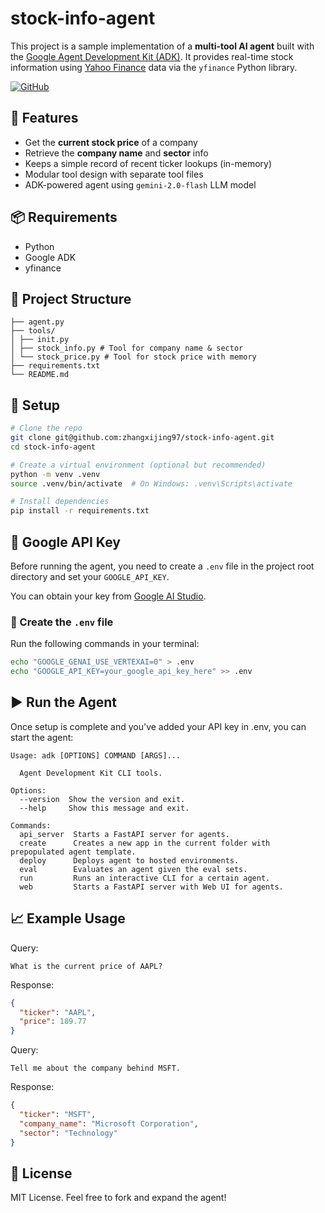 # stock-info-agent

This project is a sample implementation of a **multi-tool AI agent** built with the [Google Agent Development Kit (ADK)](https://google.github.io/adk-docs/). It provides real-time stock information using [Yahoo Finance](https://pypi.org/project/yahoo-finance/) data via the `yfinance` Python library.

[![GitHub](https://img.shields.io/badge/github-repo-blue?logo=github)](https://github.com/zhangxijing97/stock-info-agent)

## 🚀 Features

- Get the **current stock price** of a company
- Retrieve the **company name** and **sector** info
- Keeps a simple record of recent ticker lookups (in-memory)
- Modular tool design with separate tool files
- ADK-powered agent using `gemini-2.0-flash` LLM model

## 📦 Requirements

- Python
- Google ADK
- yfinance

## 🧱 Project Structure

```
├── agent.py
├── tools/
│ ├── init.py
│ ├── stock_info.py # Tool for company name & sector
│ └── stock_price.py # Tool for stock price with memory
├── requirements.txt
└── README.md
```

## 🔧 Setup

```bash
# Clone the repo
git clone git@github.com:zhangxijing97/stock-info-agent.git
cd stock-info-agent

# Create a virtual environment (optional but recommended)
python -m venv .venv 
source .venv/bin/activate  # On Windows: .venv\Scripts\activate

# Install dependencies
pip install -r requirements.txt
```

## 🔐 Google API Key

Before running the agent, you need to create a `.env` file in the project root directory and set your `GOOGLE_API_KEY`.

You can obtain your key from [Google AI Studio](https://makersuite.google.com/app).

### 📝 Create the `.env` file

Run the following commands in your terminal:

```bash
echo "GOOGLE_GENAI_USE_VERTEXAI=0" > .env
echo "GOOGLE_API_KEY=your_google_api_key_here" >> .env
```

## ▶️ Run the Agent

Once setup is complete and you've added your API key in .env, you can start the agent:

```
Usage: adk [OPTIONS] COMMAND [ARGS]...

  Agent Development Kit CLI tools.

Options:
  --version  Show the version and exit.
  --help     Show this message and exit.

Commands:
  api_server  Starts a FastAPI server for agents.
  create      Creates a new app in the current folder with prepopulated agent template.
  deploy      Deploys agent to hosted environments.
  eval        Evaluates an agent given the eval sets.
  run         Runs an interactive CLI for a certain agent.
  web         Starts a FastAPI server with Web UI for agents.
```

## 📈 Example Usage

Query:
```
What is the current price of AAPL?
```

Response:
```json
{
  "ticker": "AAPL",
  "price": 189.77
}
```

Query:
```
Tell me about the company behind MSFT.
```

Response:
```json
{
  "ticker": "MSFT",
  "company_name": "Microsoft Corporation",
  "sector": "Technology"
}
```

## 📜 License

MIT License. Feel free to fork and expand the agent!